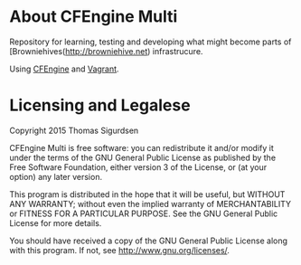 # About CFEngine Multi

Repository for learning, testing and developing what might become parts of
[Browniehives(http://browniehive.net) infrastrucure.

Using [CFEngine](https://cfengine.com/) and
[Vagrant](https://www.vagrantup.com/).

# Licensing and Legalese

Copyright 2015 Thomas Sigurdsen

CFEngine Multi is free software: you can redistribute it and/or modify it under
the terms of the GNU General Public License as published by the Free Software
Foundation, either version 3 of the License, or (at your option) any later
version.

This program is distributed in the hope that it will be useful, but WITHOUT ANY
WARRANTY; without even the implied warranty of MERCHANTABILITY or FITNESS FOR A
PARTICULAR PURPOSE. See the GNU General Public License for more details.

You should have received a copy of the GNU General Public License along with
this program. If not, see <http://www.gnu.org/licenses/>.